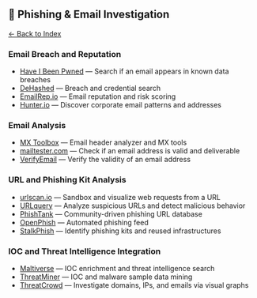 ## 🎣 Phishing & Email Investigation

[← Back to Index](../README.md)

### Email Breach and Reputation
- [Have I Been Pwned](https://haveibeenpwned.com/) — Search if an email appears in known data breaches  
- [DeHashed](https://dehashed.com/) — Breach and credential search  
- [EmailRep.io](https://emailrep.io/) — Email reputation and risk scoring  
- [Hunter.io](https://hunter.io/) — Discover corporate email patterns and addresses  

### Email Analysis
- [MX Toolbox](https://mxtoolbox.com/EmailHeaders.aspx) — Email header analyzer and MX tools  
- [mailtester.com](http://mailtester.com/) — Check if an email address is valid and deliverable  
- [VerifyEmail](https://tools.verifyemailaddress.io/) — Verify the validity of an email address  

### URL and Phishing Kit Analysis
- [urlscan.io](https://urlscan.io/) — Sandbox and visualize web requests from a URL  
- [URLquery](http://urlquery.net) — Analyze suspicious URLs and detect malicious behavior  
- [PhishTank](https://phishtank.org/) — Community-driven phishing URL database  
- [OpenPhish](https://openphish.com/) — Automated phishing feed  
- [StalkPhish](https://github.com/t4d/StalkPhish) — Identify phishing kits and reused infrastructures  

### IOC and Threat Intelligence Integration
- [Maltiverse](https://maltiverse.com/search) — IOC enrichment and threat intelligence search  
- [ThreatMiner](https://www.threatminer.org/) — IOC and malware sample data mining  
- [ThreatCrowd](https://threatcrowd.org/) — Investigate domains, IPs, and emails via visual graphs  

